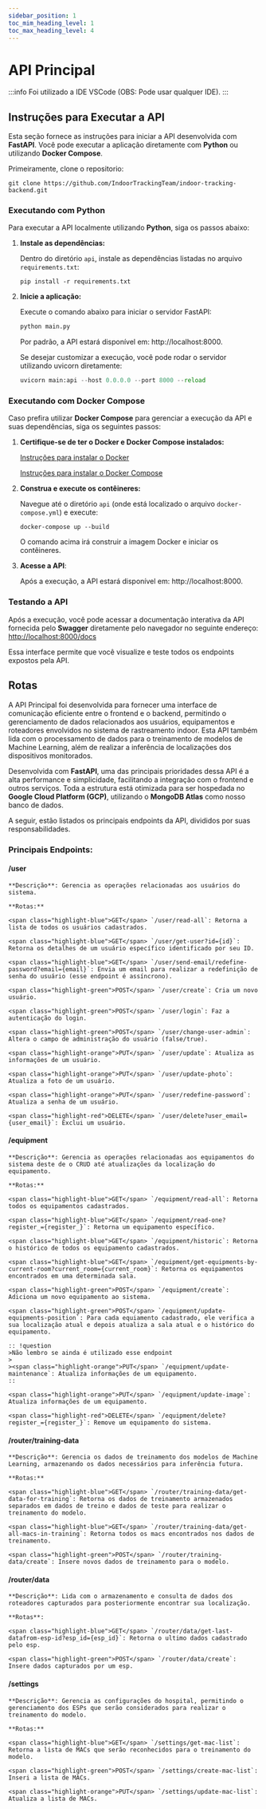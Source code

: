 ```yaml
---
sidebar_position: 1
toc_mim_heading_level: 1
toc_max_heading_level: 4
---
```


# API Principal

:::info
Foi utilizado a IDE VSCode (OBS: Pode usar qualquer IDE).
:::

## Instruções para Executar a API

Esta seção fornece as instruções para iniciar a API desenvolvida com **FastAPI**. Você pode executar a aplicação diretamente com **Python** ou utilizando **Docker Compose**.

Primeiramente, clone o repositorio:
```
git clone https://github.com/IndoorTrackingTeam/indoor-tracking-backend.git
```

### Executando com Python
Para executar a API localmente utilizando **Python**, siga os passos abaixo:

1. **Instale as dependências:**

	Dentro do diretório `api`, instale as dependências listadas no arquivo `requirements.txt`:
    ```
	pip install -r requirements.txt
    ```

2. **Inicie a aplicação:**

	Execute o comando abaixo para iniciar o servidor FastAPI:
	
    ```python
    python main.py
    ```

	Por padrão, a API estará disponível em: http://localhost:8000.

	Se desejar customizar a execução, você pode rodar o servidor utilizando uvicorn diretamente:

    ```python
	uvicorn main:api --host 0.0.0.0 --port 8000 --reload
    ```

### Executando com Docker Compose    

Caso prefira utilizar **Docker Compose** para gerenciar a execução da API e suas dependências, siga os seguintes passos:

1. **Certifique-se de ter o Docker e Docker Compose instalados:**

    [Instruções para instalar o Docker](https://docs.docker.com/get-docker/)

    [Instruções para instalar o Docker Compose](https://docs.docker.com/compose/install/)

2. **Construa e execute os contêineres:**

    Navegue até o diretório `api` (onde está localizado o arquivo `docker-compose.yml`) e execute:
    ```
    docker-compose up --build
    ```

    O comando acima irá construir a imagem Docker e iniciar os contêineres.

3. **Acesse a API**:

    Após a execução, a API estará disponível em: http://localhost:8000.

### Testando a API

Após a execução, você pode acessar a documentação interativa da API fornecida pelo **Swagger** diretamente pelo navegador no seguinte endereço:
[http://localhost:8000/docs](http://localhost:8000/docs)

Essa interface permite que você visualize e teste todos os endpoints expostos pela API.

## Rotas

A API Principal foi desenvolvida para fornecer uma interface de comunicação eficiente entre o frontend e o backend, permitindo o gerenciamento de dados relacionados aos usuários, equipamentos e roteadores envolvidos no sistema de rastreamento indoor. Esta API também lida com o processamento de dados para o treinamento de modelos de Machine Learning, além de realizar a inferência de localizações dos dispositivos monitorados.

Desenvolvida com **FastAPI**, uma das principais prioridades dessa API é a alta performance e simplicidade, facilitando a integração com o frontend e outros serviços. Toda a estrutura está otimizada para ser hospedada no **Google Cloud Platform (GCP)**, utilizando o **MongoDB Atlas** como nosso banco de dados.

A seguir, estão listados os principais endpoints da API, divididos por suas responsabilidades.

### Principais Endpoints:

#### /user

    **Descrição**: Gerencia as operações relacionadas aos usuários do sistema.

    **Rotas:**

    <span class="highlight-blue">GET</span> `/user/read-all`: Retorna a lista de todos os usuários cadastrados.

    <span class="highlight-blue">GET</span> `/user/get-user?id={id}`: Retorna os detalhes de um usuário específico identificado por seu ID.

    <span class="highlight-blue">GET</span> `/user/send-email/redefine-password?email={email}`: Envia um email para realizar a redefinição de senha do usuário (esse endpoint é assíncrono). 

    <span class="highlight-green">POST</span> `/user/create`: Cria um novo usuário.

    <span class="highlight-green">POST</span> `/user/login`: Faz a autenticação do login.

    <span class="highlight-green">POST</span> `/user/change-user-admin`: Altera o campo de administração do usuário (false/true).

    <span class="highlight-orange">PUT</span> `/user/update`: Atualiza as informações de um usuário.

    <span class="highlight-orange">PUT</span> `/user/update-photo`: Atualiza a foto de um usuário.

    <span class="highlight-orange">PUT</span> `/user/redefine-password`: Atualiza a senha de um usuário.

    <span class="highlight-red">DELETE</span> `/user/delete?user_email={user_email}`: Exclui um usuário.  

#### /equipment

    **Descrição**: Gerencia as operações relacionadas aos equipamentos do sistema deste de o CRUD até atualizações da localização do equipamento.

    **Rotas:**

    <span class="highlight-blue">GET</span> `/equipment/read-all`: Retorna todos os equipamentos cadastrados.

    <span class="highlight-blue">GET</span> `/equipment/read-one?register_={register_}`: Retorna um equipamento específico.

    <span class="highlight-blue">GET</span> `/equipment/historic`: Retorna o histórico de todos os equipamento cadastrados.

    <span class="highlight-blue">GET</span> `/equipment/get-equipments-by-current-room?current_room={current_room}`: Retorna os equipamentos encontrados em uma determinada sala.

    <span class="highlight-green">POST</span> `/equipment/create`: Adiciona um novo equipamento ao sistema.

    <span class="highlight-green">POST</span> `/equipment/update-equipments-position`: Para cada equiamento cadastrado, ele verifica a sua localização atual e depois atualiza a sala atual e o histórico do equipamento.

    :: !question
    >Não lembro se ainda é utilizado esse endpoint
    >
    ><span class="highlight-orange">PUT</span> `/equipment/update-maintenance`: Atualiza informações de um equipamento.
    ::

    <span class="highlight-orange">PUT</span> `/equipment/update-image`: Atualiza informações de um equipamento.

    <span class="highlight-red">DELETE</span> `/equipment/delete?register_={register_}`: Remove um equipamento do sistema.

#### /router/training-data

	**Descrição**: Gerencia os dados de treinamento dos modelos de Machine Learning, armazenando os dados necessários para inferência futura.
		
    **Rotas:**
    
    <span class="highlight-blue">GET</span> `/router/training-data/get-data-for-training`: Retorna os dados de treinamento armazenados separados em dados de treino e dados de teste para realizar o treinamento do modelo.

    <span class="highlight-blue">GET</span> `/router/training-data/get-all-macs-in-training`: Retorna todos os macs encontrados nos dados de treinamento.

    <span class="highlight-green">POST</span> `/router/training-data/create`: Insere novos dados de treinamento para o modelo.

#### /router/data

    **Descrição**: Lida com o armazenamento e consulta de dados dos roteadores capturados para posteriormente encontrar sua localização.

    **Rotas**:

    <span class="highlight-blue">GET</span> `/router/data/get-last-datafrom-esp-id?esp_id={esp_id}`: Retorna o ultimo dados cadastrado pelo esp.
    
    <span class="highlight-green">POST</span> `/router/data/create`: Insere dados capturados por um esp.

#### /settings

    **Descrição**: Gerencia as configurações do hospital, permitindo o gerenciamento dos ESPs que serão considerados para realizar o treinamento do modelo.

    **Rotas:**

    <span class="highlight-blue">GET</span> `/settings/get-mac-list`: Retorna a lista de MACs que serão reconhecidos para o treinamento do modelo.

    <span class="highlight-green">POST</span> `/settings/create-mac-list`: Inseri a lista de MACs.

    <span class="highlight-orange">PUT</span> `/settings/update-mac-list`: Atualiza a lista de MACs.
